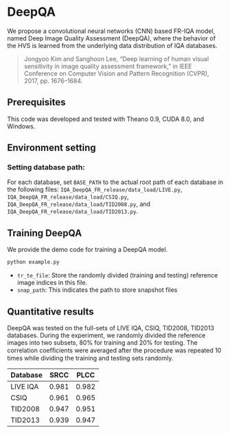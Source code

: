 # DeepQA
We propose a convolutional neural networks (CNN) based FR-IQA model, named Deep Image Quality Assessment (DeepQA), where the behavior of the HVS is learned from the underlying data distribution of IQA databases.

> Jongyoo Kim and Sanghoon Lee, “Deep learning of human visual sensitivity in image quality assessment framework,” in IEEE Conference on Computer Vision and Pattern Recognition (CVPR), 2017, pp. 1676–1684.


## Prerequisites
This code was developed and tested with Theano 0.9, CUDA 8.0, and Windows.

## Environment setting
### Setting database path:
For each database, set `BASE_PATH` to the actual root path of each database in the following files:
`IQA_DeepQA_FR_release/data_load/LIVE.py`,
`IQA_DeepQA_FR_release/data_load/CSIQ.py`,
`IQA_DeepQA_FR_release/data_load/TID2008.py`, and
`IQA_DeepQA_FR_release/data_load/TID2013.py`.

## Training DeepQA
We provide the demo code for training a DeepQA model.
```bash
python example.py
```

- `tr_te_file`: Store the randomly divided (training and testing) reference image indices in this file.
- `snap_path`: This indicates the path to store snapshot files


## Quantitative results
DeepQA was tested on the full-sets of LIVE IQA, CSIQ, TID2008, TID2013 databases. During the experiment, we randomly divided the reference images into two subsets, 80% for training and 20% for testing. The correlation coefﬁcients were averaged after the procedure was repeated 10 times while dividing the training and testing sets randomly.

|Database |SRCC  |PLCC  |
|---------|:----:|:----:|
|LIVE IQA |0.981 | 0.982|
|CSIQ     |0.961 | 0.965|
|TID2008  |0.947 | 0.951|
|TID2013  |0.939 | 0.947|

